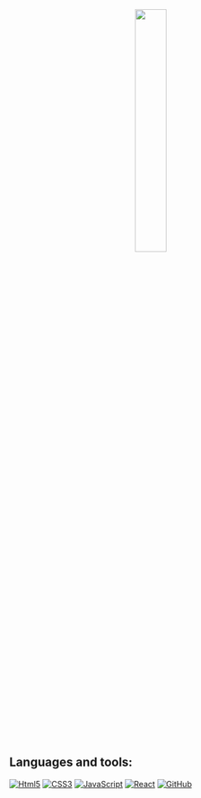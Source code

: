 <div align="center">
<img src="https://i.gifer.com/3odR.gif" width="33.3%"/>
</div>

## Languages and tools: ##
[![Html5](https://img.shields.io/badge/HTML5-30363d?style=for-the-badge&logo=html5)](https://www.w3schools.com/html/)
[![CSS3](https://img.shields.io/badge/CSS3-30363d?style=for-the-badge&logo=CSS3)](https://www.w3schools.com/css/)
[![JavaScript](https://img.shields.io/badge/JavaScript-30363d?style=for-the-badge&logo=JavaScript)](https://developer.mozilla.org/en-US/docs/Web/JavaScript)
[![React](https://img.shields.io/badge/React-30363d?style=for-the-badge&logo=React)](https://ru.reactjs.org/)
[![GitHub](https://img.shields.io/badge/GitHub-30363d?style=for-the-badge&logo=GitHub)](https://github.com/Rema04Dev)

<!-- ## Follow me: ##
[![Telegram](https://img.shields.io/badge/Telegram-30363d?style=for-the-badge&logo=Telegram)](https://t.me/nerealist)
[![Gmail](https://img.shields.io/badge/Gmail-30363d?style=for-the-badge&logo=Gmail)](mailto:chusovitinalexandr@gmail.com)
[![VK](https://img.shields.io/badge/VK-30363d?style=for-the-badge&logo=VK)](https://vk.com/aachusovitin)
[![linkedin](https://img.shields.io/badge/linkedin-30363d?style=for-the-badge&logo=linkedin)](https://www.linkedin.com/in/aleksandrchusovitin/) -->

<!-- ## Stats: ##

[![GitHub stats](https://github-readme-stats.vercel.app/api?username=aleksandrchusovitin&theme=react&show_icons=true)](https://github.com/anuraghazra/github-readme-stats)

[![Top Langs](https://github-readme-stats.vercel.app/api/top-langs/?username=aleksandrchusovitin&layout=compact&theme=react)](https://github.com/anuraghazra/github-readme-stats) -->
